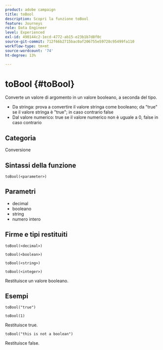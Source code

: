 ```yaml
---
product: adobe campaign
title: toBool
description: Scopri la funzione toBool
feature: Journeys
role: Data Engineer
level: Experienced
exl-id: 490144c2-1ecd-4772-ab15-e23b1b7d8f0c
source-git-commit: 712f66b2715bac0af206755e59728c95499fa110
workflow-type: tm+mt
source-wordcount: '74'
ht-degree: 13%

---
```


# toBool {#toBool}

Converte un valore di argomento in un valore booleano, a seconda del tipo.

* Da stringa: prova a convertire il valore stringa come booleano; da &quot;true&quot; se il valore stringa è &quot;true&quot;; in caso contrario false
* Dal valore numerico: true se il valore numerico non è uguale a 0, false in caso contrario

## Categoria

Conversione

## Sintassi della funzione

`toBool(<parameter>)`

## Parametri

* decimal
* booleano
* string
* numero intero

## Firme e tipi restituiti

`toBool(<decimal>)`

`toBool(<boolean>)`

`toBool(<string>)`

`toBool(<integer>)`

Restituisce un valore booleano.

## Esempi

`toBool("true")`

`toBool(1)`

Restituisce true.

`toBool("this is not a boolean")`

Restituisce false.
